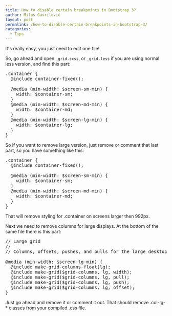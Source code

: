 ```yaml
---
title: How to disable certain breakpoints in Bootstrap 3?
author: Miloš Gavrilović
layout: post
permalink: /how-to-disable-certain-breakpoints-in-bootstrap-3/
categories:
  - Tips
---
```

It's really easy, you just need to edit one file!

So, go ahead and open `_grid.scss`, or `_grid.less` if you are using normal less version, and find this part:

<pre class="brush: css; title: ; notranslate" title="">.container {
  @include container-fixed();

  @media (min-width: $screen-sm-min) {
    width: $container-sm;
  }
  @media (min-width: $screen-md-min) {
    width: $container-md;
  }
  @media (min-width: $screen-lg-min) {
    width: $container-lg;
  }
}
</pre>

So if you want to remove large version, just remove or comment that last part, so you have something like this:

<pre class="brush: css; title: ; notranslate" title="">.container {
  @include container-fixed();

  @media (min-width: $screen-sm-min) {
    width: $container-sm;
  }
  @media (min-width: $screen-md-min) {
    width: $container-md;
  }
}
</pre>

That will remove styling for .container on screens larger then 992px.

Next we need to remove columns for large displays. At the bottom of the same file there is this part:

<pre class="brush: css; title: ; notranslate" title="">// Large grid
//
// Columns, offsets, pushes, and pulls for the large desktop device range.

@media (min-width: $screen-lg-min) {
  @include make-grid-columns-float(lg);
  @include make-grid($grid-columns, lg, width);
  @include make-grid($grid-columns, lg, pull);
  @include make-grid($grid-columns, lg, push);
  @include make-grid($grid-columns, lg, offset);
}
</pre>

Just go ahead and remove it or comment it out. That should remove .col-lg-* classes from your compiled .css file.
